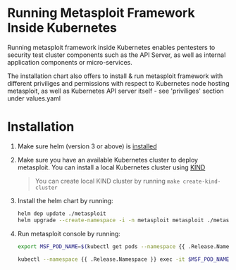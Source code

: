 
# Running Metasploit Framework Inside Kubernetes

Running metasploit framework inside Kubernetes enables pentesters to security test cluster components such as the API Server, as well as internal application components or micro-services.

The installation chart also offers to install & run metasploit framework with different priviliges and permissions with respect to Kubernetes node hosting metasploit, as well as Kubernetes API server itself - see 'priviliges' section under values.yaml

# Installation

1. Make sure helm (version 3 or above) is [installed](https://helm.sh/docs/intro/install/)
2. Make sure you have an available Kubernetes cluster to deploy metasploit. You can install a local Kubernetes cluster using [KIND](https://kind.sigs.k8s.io/docs/user/quick-start/#installation)
    > You can create local KIND cluster by running  `make create-kind-cluster`

3. Install the helm chart by running:

    ```sh
    helm dep update ./metasploit
    helm upgrade --create-namespace -i -n metasploit metasploit ./metasploit
    ```

4. Run metasploit console by running:

    ```sh
    export MSF_POD_NAME=$(kubectl get pods --namespace {{ .Release.Namespace }} -l "app.kubernetes.io/name={{ include "metasploit.name" . }},app.kubernetes.io/instance={{ .Release.Name }}" -o jsonpath="{.items[0].metadata.name}")

    kubectl --namespace {{ .Release.Namespace }} exec -it $MSF_POD_NAME -- msfconsole.sh
    ```  
